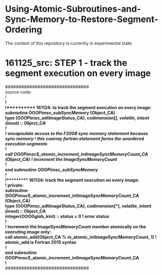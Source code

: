 # Using-Atomic-Subroutines-and-Sync-Memory-to-Restore-Segment-Ordering
The content of this repository is currently in experimental state

# 161125_src: STEP 1 - track the segment execution on every image
###############################<br />
source code:<br />
!____________________________________________________________<br />
!<br />
!********** 161124: to track the segment execution on every image:<br />
subroutine OOOPimsc_subSyncMemory (Object_CA)<br />
  type (OOOPimsc_adtImageStatus_CA), codimension[*], volatile, intent (inout) :: Object_CA<br />
  !<br />
              ! encapsulate access to the F2008 sync memory statement because<br />
  sync memory ! this coarray fortran statement forms the unordered execution segments<br />
  !<br />
  call OOOPimscS_atomic_increment_intImageSyncMemoryCount_CA (Object_CA) ! increment the ImageSyncMemoryCount<br />
  !<br />
end subroutine OOOPimsc_subSyncMemory<br />
!<br />
!********** 161124: track the segment execution on every image:<br />
! private:<br />
subroutine OOOPimscS_atomic_increment_intImageSyncMemoryCount_CA (Object_CA)<br />
  type (OOOPimsc_adtImageStatus_CA), codimension[*], volatile, intent (inout) :: Object_CA<br />
  integer(OOOGglob_kint) :: status = 0 ! error status<br />
  !<br />
  ! increment the ImageSyncMemoryCount member atomically on the executing image only:<br />
  call atomic_add(Object_CA % m_atomic_intImageSyncMemoryCount, 1) ! atomic_add is Fortran 2015 syntax<br />
  !<br />
end subroutine OOOPimscS_atomic_increment_intImageSyncMemoryCount_CA<br />
!____________________________________________________________<br />
###############################<br />
